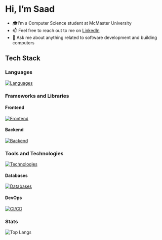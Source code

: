 # Hi, I’m Saad
- 🎓I’m a Computer Science student at McMaster University
- 📫 Feel free to reach out to me on <a href=https://www.linkedin.com/in/saad-tariq-cs/ target=_blank>LinkedIn</a>
- 💬 Ask me about anything related to software development and building computers
<!-- - 🌱 I’m currently learning MySQL, Next.js, Prisma and Tailwind. -->
<!-- - 🔭 I’m currently working on an app to track job applications, and a Linked List visualizer -->
## Tech Stack

### Languages
[![Languages](https://skillicons.dev/icons?i=ts,js,python,c,cpp&theme=dark)](https://skillicons.dev)

### Frameworks and Libraries

#### Frontend
[![Frontend](https://skillicons.dev/icons?i=next,react,astro,redux,tailwind,bootstrap&theme=dark)](https://skillicons.dev)

#### Backend
[![Backend](https://skillicons.dev/icons?i=nodejs,express,prisma&theme=dark)](https://skillicons.dev)

### Tools and Technologies

[![Technologies](https://skillicons.dev/icons?i=git,vite,vitest,bun,linux&theme=dark)](https://skillicons.dev)

#### Databases
[![Databases](https://skillicons.dev/icons?i=postgres,mongodb,sqlite&theme=dark)](https://skillicons.dev)

#### DevOps
[![CI/CD](https://skillicons.dev/icons?i=githubactions,docker,netlify&theme=dark)](https://skillicons.dev)


### Stats

![Top Langs](https://github-readme-stats.vercel.app/api/top-langs/?username=tariqs26&layout=compact&theme=tokyonight&langs_count=6)
